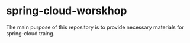 # spring-cloud-worskhop

The main purpose of this repository is to provide necessary materials for spring-cloud traing.
